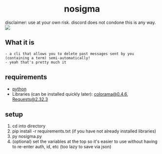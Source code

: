 <h1 align="center">nosigma</h1>
disclaimer: use at your own risk. discord does not condone this is any way.

<img src="https://github.com/user-attachments/assets/30b71391-30ab-423a-a40a-51418de6b62d">

## **What it is**
    - a cli that allows you to delete past messages sent by you (containing a term) semi-automatically!
    - yeah that's pretty much it

## requirements
* [python](https://www.python.org/)
* Libraries (can be installed quickly later): colorama@0.4.6, Requests@2.32.3

## setup
1. cd into directory
3. pip install -r requirements.txt (if you have not already installed libraries)
4. py nosigma.py
5. (optional) set the variables at the top so it's easier to use without having to re-enter auth, id, etc (too lazy to save via json)
